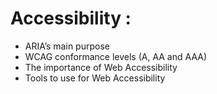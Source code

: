 # Accessibility :
-   ARIA’s main purpose
-   WCAG conformance levels (A, AA and AAA)
-   The importance of Web Accessibility
-   Tools to use for Web Accessibility